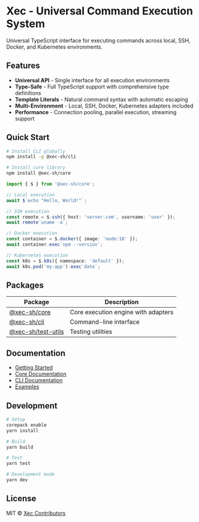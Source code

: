 # Xec - Universal Command Execution System

Universal TypeScript interface for executing commands across local, SSH, Docker, and Kubernetes environments.

## Features

- **Universal API** - Single interface for all execution environments
- **Type-Safe** - Full TypeScript support with comprehensive type definitions
- **Template Literals** - Natural command syntax with automatic escaping
- **Multi-Environment** - Local, SSH, Docker, Kubernetes adapters included
- **Performance** - Connection pooling, parallel execution, streaming support

## Quick Start

```bash
# Install CLI globally
npm install -g @xec-sh/cli

# Install core library
npm install @xec-sh/core
```

```typescript
import { $ } from '@xec-sh/core';

// Local execution
await $`echo "Hello, World!"`;

// SSH execution
const remote = $.ssh({ host: 'server.com', username: 'user' });
await remote`uname -a`;

// Docker execution
const container = $.docker({ image: 'node:18' });
await container.exec`npm --version`;

// Kubernetes execution
const k8s = $.k8s({ namespace: 'default' });
await k8s.pod('my-app').exec`date`;
```

## Packages

| Package | Description |
|---------|-------------|
| [@xec-sh/core](./packages/core) | Core execution engine with adapters |
| [@xec-sh/cli](./apps/xec) | Command-line interface |
| [@xec-sh/test-utils](./packages/test-utils) | Testing utilities |

## Documentation

- [Getting Started](https://xec.sh/docs/getting-started/quick-start)
- [Core Documentation](https://xec.sh/docs/projects/core)
- [CLI Documentation](https://xec.sh/docs/projects/cli)
- [Examples](./packages/core/examples)

## Development

```bash
# Setup
corepack enable
yarn install

# Build
yarn build

# Test
yarn test

# Development mode
yarn dev
```

## License

MIT © [Xec Contributors](https://github.com/xec-sh/xec/graphs/contributors)